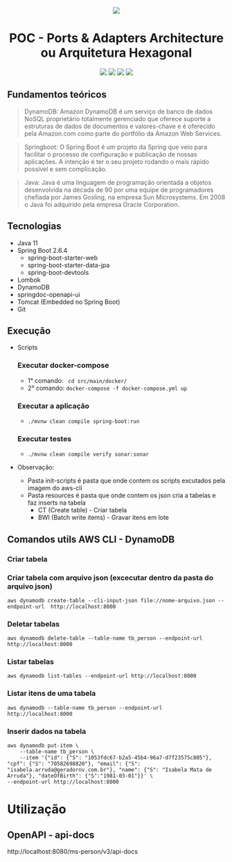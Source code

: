 <div align="center">

![](https://img.shields.io/badge/Status-Em%20Desenvolvimento-orange)
</div>

<div align="center">

# POC - Ports & Adapters Architecture ou Arquitetura Hexagonal
![](https://img.shields.io/badge/Autor-Wesley%20Oliveira%20Santos-brightgreen)
![](https://img.shields.io/badge/Language-java-brightgreen)
![](https://img.shields.io/badge/Framework-springboot-brightgreen)
![](https://img.shields.io/badge/Arquitetura-Hexagonal-brightgreen)
</div>

## Fundamentos teóricos

> DynamoDB: Amazon DynamoDB é um serviço de banco de dados NoSQL proprietário totalmente gerenciado que oferece suporte a estruturas de dados de documentos e valores-chave e é oferecido pela Amazon.com como parte do portfólio da Amazon Web Services.

> Springboot: O Spring Boot é um projeto da Spring que veio para facilitar o processo de configuração e publicação de nossas aplicações. A intenção é ter o seu projeto rodando o mais rápido possível e sem complicação.

> Java: Java é uma linguagem de programação orientada a objetos desenvolvida na década de 90 por uma equipe de programadores chefiada por James Gosling, na empresa Sun Microsystems. Em 2008 o Java foi adquirido pela empresa Oracle Corporation.


## Tecnologias
- Java 11
- Spring Boot 2.6.4
    - spring-boot-starter-web
    - spring-boot-starter-data-jpa
    - spring-boot-devtools
- Lombok
- DynamoDB
- springdoc-openapi-ui
- Tomcat (Embedded no Spring Boot)
- Git

## Execução

- Scripts
  ### Executar docker-compose
    - 1° comando: ``` cd src/main/docker/```
    - 2° comando: ```docker-compose -f docker-compose.yml up```
  ### Executar a aplicação
    -  ```./mvnw clean compile spring-boot:run```
  ### Executar testes
    - ```./mvnw clean compile verify sonar:sonar```


- Observação: 
  - Pasta init-scripts é pasta que onde contem os scripts excutados pela imagem do aws-cli
  - Pasta resources é pasta que onde contem os json cria a tabelas e faz inserts na tabela
    - CT (Create table) - Criar tabela
    - BWI (Batch write items) - Gravar itens em lote

## Comandos utils AWS CLI - DynamoDB

### Criar tabela


### Criar tabela com arquivo json (excecutar dentro da pasta do arquivo json)
```aws dynamodb create-table --cli-input-json file://nome-arquivo.json --endpoint-url  http://localhost:8000```

### Deletar tabelas
```aws dynamodb delete-table --table-name tb_person --endpoint-url  http://localhost:8000```

### Listar tabelas
```aws dynamodb list-tables --endpoint-url http://localhost:8000```

### Listar itens de uma tabela
```aws dynamodb --table-name tb_person --endpoint-url http://localhost:8000```

### Inserir dados na tabela
``` shell
aws dynamodb put-item \
    --table-name tb_person \
    --item '{"id": {"S": "1053fdc67-b2a5-45b4-96a7-d7f23575c805"}, "cpf": {"S": "70582698820"}, "email": {"S": "isabela.arruda@geradornv.com.br"}, "name": {"S": "Isabela Mata de Arruda"}, "dateOfBirth": {"S":"1981-03-01"}}' \
--endpoint-url http://localhost:8000
```


### 

# Utilização

## OpenAPI - api-docs
http://localhost:8080/ms-person/v3/api-docs
